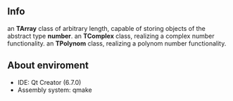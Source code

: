 ## Info
an **TArray** class of arbitrary length, capable of storing objects of the abstract type **number**.
an **TComplex** class, realizing a complex number functionality.
an **TPolynom** class, realizing a polynom number functionality.

## About enviroment
- IDE: Qt Creator (6.7.0)
- Assembly system: qmake